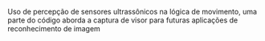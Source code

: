Uso de percepção de sensores ultrassônicos na lógica de movimento, uma parte do código aborda a captura de visor para futuras aplicações de reconhecimento de imagem
